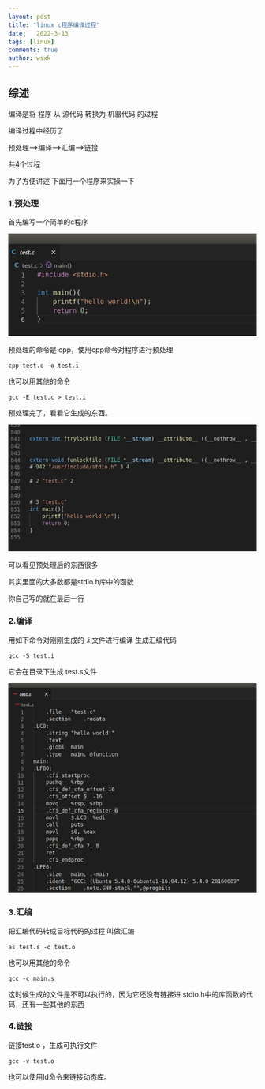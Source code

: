 ```yaml
---
layout: post
title: "linux c程序编译过程"
date:   2022-3-13
tags: [linux]
comments: true
author: wsxk
---
```


## 综述
编译是将 程序 从 源代码 转换为 机器代码 的过程

编译过程中经历了

预处理==>编译==>汇编==>链接

共4个过程

为了方便讲述 下面用一个程序来实操一下

### 1.预处理

首先编写一个简单的c程序

![](https://raw.githubusercontent.com/wsxk/wsxk_pictures/main/2022-3-13-linux%E7%BC%96%E8%AF%91%E8%BF%87%E7%A8%8B/1.png)

预处理的命令是 cpp，使用cpp命令对程序进行预处理

    cpp test.c -o test.i

也可以用其他的命令

    gcc -E test.c > test.i 


预处理完了，看看它生成的东西。

![](https://raw.githubusercontent.com/wsxk/wsxk_pictures/main/2022-3-13-linux%E7%BC%96%E8%AF%91%E8%BF%87%E7%A8%8B/2.png)

可以看见预处理后的东西很多

其实里面的大多数都是stdio.h库中的函数

你自己写的就在最后一行

### 2.编译

用如下命令对刚刚生成的 .i 文件进行编译 生成汇编代码


    gcc -S test.i

它会在目录下生成 test.s文件

![](https://raw.githubusercontent.com/wsxk/wsxk_pictures/main/2022-3-13-linux%E7%BC%96%E8%AF%91%E8%BF%87%E7%A8%8B/3.png)

### 3.汇编
把汇编代码转成目标代码的过程 叫做汇编

    as test.s -o test.o

也可以用其他的命令

    gcc -c main.s

这时候生成的文件是不可以执行的，因为它还没有链接进 stdio.h中的库函数的代码，还有一些其他的东西

### 4.链接
链接test.o ，生成可执行文件

    gcc -v test.o

也可以使用ld命令来链接动态库。


